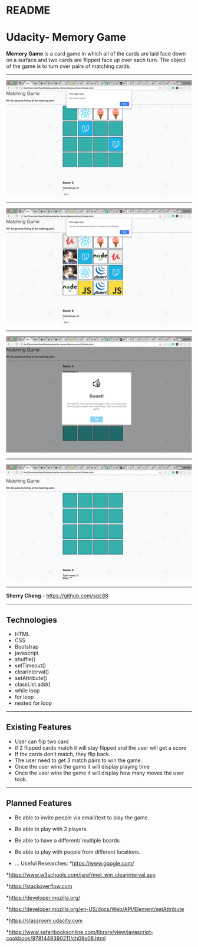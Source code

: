 # README

Udacity- Memory Game
===================


**Memory Game** is a card game in which all of the cards are laid face down on a surface and two cards are flipped face up over each turn. The object of the game is to turn over pairs of matching cards.

----------



![Alt text](img/screenShot1.png)

----------
![Alt text](img/screenShot2.png)

----------


![Alt text](img/screenShot3.png)

----------

![Alt text](img/screenShot4.png)


----------


**Sherry Cheng** - https://github.com/sgc88




----------


Technologies
-------------------
* HTML
* CSS
* Bootstrap
* javascript
* shuffle()
*  setTimeout()
* clearInterval()
*  setAttribute()
*  classList.add()
* while loop
*  for loop
*  nested for loop







----------


Existing Features
-------------------
* User can flip two card
* if 2 flipped cards match it will stay flipped and the user will get a score
* If the cards don't match, they flip back.
* The user need to get 3 match pairs to win the game.
* Once the user wins the game it will display playing time
* Once the user wins the game it will display how many moves the user took.




----------


Planned Features
-------------------
* Be able to invite people via email/text to play the game.
* Be able to play with 2 players.
* Be able to have a different/ multiple boards
* Be able to play with people from different locations.

* ...
Useful Researches:
*https://www.google.com/

*https://www.w3schools.com/jsref/met_win_clearinterval.asp

*https://stackoverflow.com

*https://developer.mozilla.org/

*https://developer.mozilla.org/en-US/docs/Web/API/Element/setAttribute

*https://classroom.udacity.com

*https://www.safaribooksonline.com/library/view/javascript-cookbook/9781449390211/ch09s08.html
